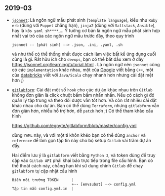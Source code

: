 ## 2019-03

* [`jsonnet`](https://jsonnet.org/learning/tutorial.html):
  Là ngôn ngữ mẫu phát sinh (`template language`), kiểu như `Ruby erb`
  (dùng với `Puppet` chẳng hạn), `jinja2` (dùng với `Saltstack`, `Ansible`),
  hay là `k8s yaml sh****`,... Ý tuởng cơ bản là ngôn ngữ mẫu phát sinh
  hợp nhất vai trò của các ngôn ngữ mẫu trước đây, theo quy trình

      jsonnet -- [phát sinh] --> .json, .ini, .yaml, .sh

  và như thế có thể thống nhất được cách làm việc bất kể ứng dụng cuối
  cùng là gì. Rất hữu ích cho `devops`,
  bạn có thể bắt đầu xem ở đây https://jsonnet.org/learning/tutorial.html .
  Là ngôn ngữ nên `jsonnet` cũng có các `implementation` khác nhau,
  một của [Google](https://github.com/google/jsonnet) viết bằng `C++`,
  một của [databricks](https://github.com/databricks/sjsonnet) viết với `Java/Scala`
  chạy nhanh hơn nhưng cài đặt mệt hơn ;)

* [`gitlabform`](https://github.com/egnyte/gitlabform):
  Cài đặt một số `hook` cho các dự án khác nhau trên `Gitlab` không đơn
  giản là click chuột bấm bấm nhấn nhấn. Nếu có cách gì đó quản lý tập
  trung và theo dõi được vẫn tốt hơn. Và còn rất nhiều cài đặt khác nhau
  cho dự án. Bạn có thể dùng `Terraform`, nhưng `gitlabform` vẫn đơn giản
  hơn, nhiều hỗ trợ hơn, dễ `patch` hơn ;) Có thể tham khảo cấu hình

    https://github.com/egnyte/gitlabform/blob/master/config.yml

  dùng `YAML` này, và với một tí khôn khéo bạn có thể dùng `anchor`
  và `reference` để làm gọn tập tin này cho bộ setup `Gitlab` vài trăm
  dự án đấy.

  Hai điểm lưu ý là `gitlabform` viết bằng `Python 3`, và token dùng
  để truy cập vào `Gitlab API` phải khai báo trực tiếp trong file cấu hình.
  Bạn có thể thoát cách này, chẳng hạn khi sử dụng chính `Gitlab` để
  chạy `gitlabform` tự cập nhật cấu hình

      Biến môi trường TOKEN      |
                                 +-- [envsubst] --> config.yml
      Tập tin mẫu config.yml.in  |
